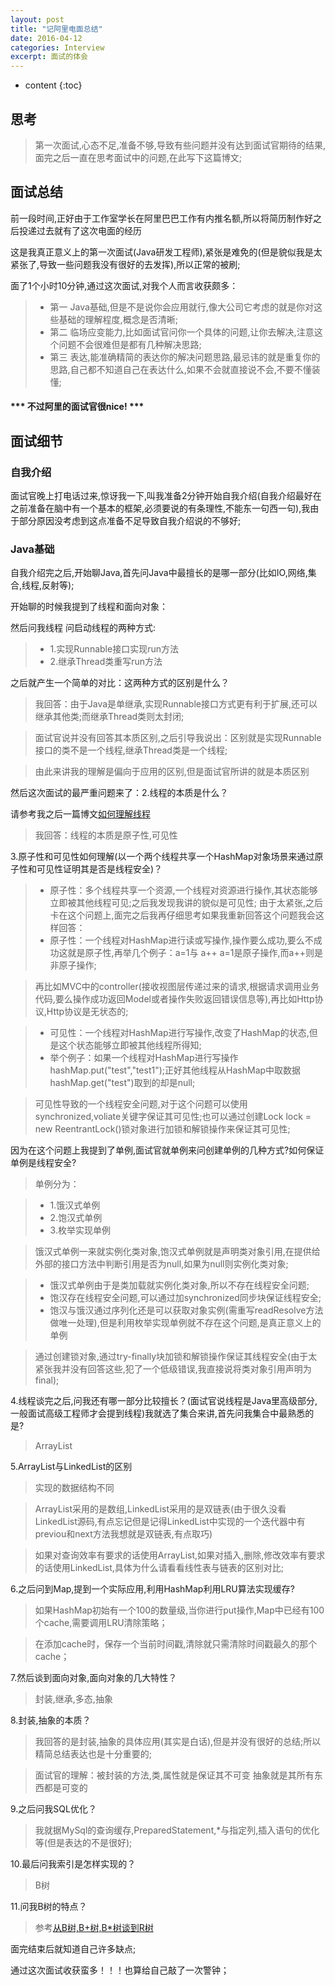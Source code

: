 ```yaml
---
layout: post
title: "记阿里电面总结"
date: 2016-04-12
categories: Interview
excerpt: 面试的体会
---
```


* content
{:toc}

## 思考

> 第一次面试,心态不足,准备不够,导致有些问题并没有达到面试官期待的结果,面完之后一直在思考面试中的问题,在此写下这篇博文;

## 面试总结

前一段时间,正好由于工作室学长在阿里巴巴工作有内推名额,所以将简历制作好之后投递过去就有了这次电面的经历

这是我真正意义上的第一次面试(Java研发工程师),紧张是难免的(但是貌似我是太紧张了,导致一些问题我没有很好的去发挥),所以正常的被刷;

面了1个小时10分钟,通过这次面试,对我个人而言收获颇多：

> * 第一 Java基础,但是不是说你会应用就行,像大公司它考虑的就是你对这些基础的理解程度,概念是否清晰;
> * 第二 临场应变能力,比如面试官问你一个具体的问题,让你去解决,注意这个问题不会很难但是都有几种解决思路;
> * 第三 表达,能准确精简的表达你的解决问题思路,最忌讳的就是重复你的思路,自己都不知道自己在表达什么,如果不会就直接说不会,不要不懂装懂;

<h4>*** 不过阿里的面试官很nice! ***</h4>

## 面试细节

### 自我介绍

面试官晚上打电话过来,惊讶我一下,叫我准备2分钟开始自我介绍(自我介绍最好在之前准备在脑中有一个基本的框架,必须要说的有条理性,不能东一句西一句),我由于部分原因没考虑到这点准备不足导致自我介绍说的不够好;

### Java基础

自我介绍完之后,开始聊Java,首先问Java中最擅长的是哪一部分(比如IO,网络,集合,线程,反射等);

开始聊的时候我提到了线程和面向对象：

然后问我线程 问启动线程的两种方式:

> * 1.实现Runnable接口实现run方法 
> * 2.继承Thread类重写run方法

之后就产生一个简单的对比：这两种方式的区别是什么？

> 我回答：由于Java是单继承,实现Runnable接口方式更有利于扩展,还可以继承其他类;而继承Thread类则太封闭;

> 面试官说并没有回答其本质区别,之后引导我说出：区别就是实现Runnable接口的类不是一个线程,继承Thread类是一个线程;

> 由此来讲我的理解是偏向于应用的区别,但是面试官所讲的就是本质区别

然后这次面试的最严重问题来了：2.线程的本质是什么？

请参考我之后一篇博文[如何理解线程](http://xiaohuishu.net/2015/07/16/%E6%80%8E%E6%A0%B7%E7%90%86%E8%A7%A3%E7%BA%BF%E7%A8%8B/)

> 我回答：线程的本质是原子性,可见性

3.原子性和可见性如何理解(以一个两个线程共享一个HashMap对象场景来通过原子性和可见性证明其是否是线程安全)？

> * 原子性：多个线程共享一个资源,一个线程对资源进行操作,其状态能够立即被其他线程可见;之后我发现我讲的貌似是可见性;
> 由于太紧张,之后卡在这个问题上,面完之后我再仔细思考如果我重新回答这个问题我会这样回答：
> * 原子性：一个线程对HashMap进行读或写操作,操作要么成功,要么不成功这就是原子性,再举几个例子：a=1与 a++ a=1是原子操作,而a++则是非原子操作;

> 再比如MVC中的controller(接收视图层传递过来的请求,根据请求调用业务代码,要么操作成功返回Model或者操作失败返回错误信息等),再比如Http协议,Http协议是无状态的;

> * 可见性：一个线程对HashMap进行写操作,改变了HashMap的状态,但是这个状态能够立即被其他线程所得知;
> * 举个例子：如果一个线程对HashMap进行写操作hashMap.put("test","test1");正好其他线程从HashMap中取数据hashMap.get("test")取到的却是null;

> 可见性导致的一个线程安全问题,对于这个问题可以使用synchronized,voliate关键字保证其可见性;也可以通过创建Lock lock = new ReentrantLock()锁对象进行加锁和解锁操作来保证其可见性;

因为在这个问题上我提到了单例,面试官就单例来问创建单例的几种方式?如何保证单例是线程安全?

> 单例分为：

> * 1.饿汉式单例 
> * 2.饱汉式单例 
> * 3.枚举实现单例

> 饿汉式单例一来就实例化类对象,饱汉式单例就是声明类对象引用,在提供给外部的接口方法中判断引用是否为null,如果为null则实例化类对象;

> * 饿汉式单例由于是类加载就实例化类对象,所以不存在线程安全问题;
> * 饱汉存在线程安全问题,可以通过加synchronized同步块保证线程安全;
> * 饱汉与饿汉通过序列化还是可以获取对象实例(需重写readResolve方法做唯一处理),但是利用枚举实现单例就不存在这个问题,是真正意义上的单例

> 通过创建锁对象,通过try-finally块加锁和解锁操作保证其线程安全(由于太紧张我并没有回答这些,犯了一个低级错误,我直接说将类对象引用声明为final);

4.线程谈完之后,问我还有哪一部分比较擅长？(面试官说线程是Java里高级部分,一般面试高级工程师才会提到线程)我就选了集合来讲,首先问我集合中最熟悉的是?

> ArrayList

5.ArrayList与LinkedList的区别

> 实现的数据结构不同

> ArrayList采用的是数组,LinkedList采用的是双链表(由于很久没看LinkedList源码,有点忘记但是记得LinkedList中实现的一个迭代器中有previou和next方法我想就是双链表,有点取巧)

> 如果对查询效率有要求的话使用ArrayList,如果对插入,删除,修改效率有要求的话使用LinkedList,具体为什么请看看线性表与链表的区别对比;

6.之后问到Map,提到一个实际应用,利用HashMap利用LRU算法实现缓存?

> 如果HashMap初始有一个100的数量级,当你进行put操作,Map中已经有100个cache,需要调用LRU清除策略；

> 在添加cache时，保存一个当前时间戳,清除就只需清除时间戳最久的那个cache；

7.然后谈到面向对象,面向对象的几大特性？

> 封装,继承,多态,抽象

8.封装,抽象的本质？

> 我回答的是封装,抽象的具体应用(其实是白话),但是并没有很好的总结;所以精简总结表达也是十分重要的;

> 面试官的理解：被封装的方法,类,属性就是保证其不可变 抽象就是其所有东西都是可变的

9.之后问我SQL优化？

> 我就据MySql的查询缓存,PreparedStatement,*与指定列,插入语句的优化等(但是表达的不是很好);

10.最后问我索引是怎样实现的？

> B树

11.问我B树的特点？

> 参考[从B树,B+树,B*树谈到R树](http://blog.csdn.net/v_JULY_v/article/details/6530142)

面完结束后就知道自己许多缺点;

通过这次面试收获蛮多！！！也算给自己敲了一次警钟；
